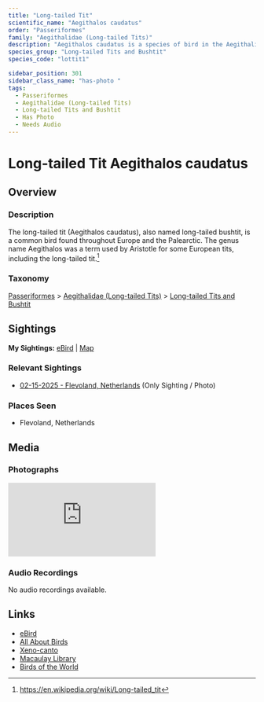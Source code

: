 ```yaml
---
title: "Long-tailed Tit"
scientific_name: "Aegithalos caudatus"
order: "Passeriformes"
family: "Aegithalidae (Long-tailed Tits)"
description: "Aegithalos caudatus is a species of bird in the Aegithalidae (Long-tailed Tits) family. It has been observed 1 times. It has been photographed."
species_group: "Long-tailed Tits and Bushtit"
species_code: "lottit1"

sidebar_position: 301
sidebar_class_name: "has-photo "
tags: 
  - Passeriformes
  - Aegithalidae (Long-tailed Tits)
  - Long-tailed Tits and Bushtit
  - Has Photo
  - Needs Audio
---
```


# Long-tailed Tit <span className='sci_name'>Aegithalos caudatus</span>

## Overview

### Description
The long-tailed tit (Aegithalos caudatus), also named long-tailed bushtit, is a common bird found throughout Europe and the Palearctic. The genus name Aegithalos was a term used by Aristotle for some European tits, including the long-tailed tit.[^1]

[^1]: https://en.wikipedia.org/wiki/Long-tailed_tit

### Taxonomy
[Passeriformes](/tags/passeriformes) > [Aegithalidae (Long-tailed Tits)](/tags/aegithalidae-long-tailed-tits) > [Long-tailed Tits and Bushtit](/tags/long-tailed-tits-and-bushtit)


## Sightings

**My Sightings:** [eBird](https://ebird.org/lifelist?r=world&time=life&spp=lottit1) | [Map](/map?species_code=lottit1)

### Relevant Sightings

* [02-15-2025 - Flevoland, Netherlands](https://ebird.org/checklist/S213467942) (Only Sighting / Photo)

### Places Seen

* Flevoland, Netherlands



## Media
### Photographs
<iframe className="photo_iframe horizontal" src="https://macaulaylibrary.org/asset/631546401/embed" frameBorder="0" allowFullScreen></iframe>

### Audio Recordings
No audio recordings available.

## Links
* [eBird](https://ebird.org/species/lottit1) 
* [All About Birds](https://www.allaboutbirds.org/guide/lottit1) 
* [Xeno-canto](https://www.xeno-canto.org/species/aegithalos-caudatus) 
* [Macaulay Library](https://search.macaulaylibrary.org/catalog?taxonCode=lottit1&sort=rating_rank_desc)
* [Birds of the World](https://birdsoftheworld.org/bow/species/lottit1)
